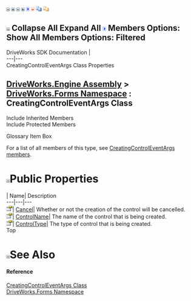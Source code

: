 ![](dotnetimages/collapse.gif) ![](dotnetimages/expand.gif) ![](dotnetimages/collapse.gif) ![](dotnetimages/expand.gif) ![](dotnetimages/drpdown.gif) ![](dotnetimages/drpdown_orange.gif) ![](dotnetimages/copycode.gif) ![](dotnetimages/copycodeHighlight.gif)

![](dotnetimages/collapse.gif) Collapse All Expand All ![](dotnetimages/drpdown.gif) Members Options: Show All  Members Options: Filtered   
---  
DriveWorks SDK Documentation  |   
---|---  
CreatingControlEventArgs Class Properties   
  
[DriveWorks.Engine Assembly](topic2156.md) > [DriveWorks.Forms Namespace](topic7266.md) : CreatingControlEventArgs Class  
---  
  
Include Inherited Members    
Include Protected Members    


Glossary Item Box

For a list of all members of this type, see [CreatingControlEventArgs members](topic7827.md).

# ![](dotnetimages/collapse.gif)Public Properties

| Name| Description  
---|---|---  
![Public Property](dotnetimages/publicProperty.gif)| [Cancel](topic7835.md)| Whether or not the creation of the control will be cancelled.   
![Public Property](dotnetimages/publicProperty.gif)| [ControlName](topic7836.md)| The name of the control that is being created.   
![Public Property](dotnetimages/publicProperty.gif)| [ControlType](topic7837.md)| The type of control that is being created.   
Top

# ![](dotnetimages/collapse.gif)See Also

#### Reference

[CreatingControlEventArgs Class](topic7826.md)   
[DriveWorks.Forms Namespace](topic7266.md)


